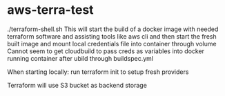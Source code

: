# aws-terra-test

./terraform-shell.sh 
This will start the build of a docker image with needed terraform software and assisting tools like aws cli and then start the fresh built image and mount local credentials file into container through volume
Cannot seem to get cloudbuild to pass creds as variables into docker running container after ubild through buildspec.yml

When starting locally: run terraform init to setup fresh providers

Terraform will use S3 bucket as backend storage 


